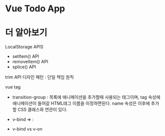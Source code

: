 # Vue Todo App

# 더 알아보기

LocalStorage APIS

- setItem() API
- removeItem() API
- splice() API

trim API
디자인 패턴 : 단일 책임 원칙

vue tag

- transition-group : 목록에 애니메이션을 추가할때 사용되는 태그이며, tag 속성에 애니메이션이 들어갈 HTML태그 이름을 이정하면된다. name 속성은 이후에 추가할 CSS 클래스와 연관이 있다.

- v-bind => :
- v-bind vs v-on
